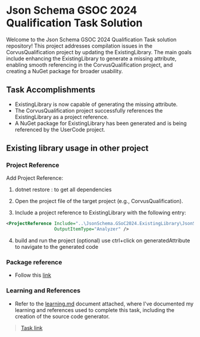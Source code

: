 # Json Schema GSOC 2024 Qualification Task Solution

Welcome to the Json Schema GSOC 2024 Qualification Task solution repository! This project addresses compilation issues in the CorvusQualification project by updating the ExistingLibrary. The main goals include enhancing the ExistingLibrary to generate a missing attribute, enabling smooth referencing in the CorvusQualification project, and creating a NuGet package for broader usability.

## Task Accomplishments

- ExistingLibrary is now capable of generating the missing attribute.
- The CorvusQualification project successfully references the ExistingLibrary as a project reference.
- A NuGet package for ExistingLibrary has been generated and is being referenced by the UserCode project.

## Existing library usage in other project

### Project Reference

Add Project Reference:

1. dotnet restore : to get all dependencies

1. Open the project file of the target project (e.g., CorvusQualification).

1. Include a project reference to ExistingLibrary with the following entry:

```xml
<ProjectReference Include="..\JsonSchema.GSoC2024.ExistingLibrary\JsonSchema.GSoC2024.ExistingLibrary.csproj"
                  OutputItemType="Analyzer" />

```

4.  build and run the project (optional) use ctrl+click on generatedAttribute to navigate to the generated code

### Package reference

- Follow this [link](JsonSchema.GSoC2024.CorvusQualification/JsonSchema.GSoC2024.ExistingLibrary/Readme.md)

### Learning and References

- Refer to the [learning.md](Learning.md) document attached, where I've documented my learning and references used to complete this task, including the creation of the source code generator.

> [Task link ](https://github.com/json-schema-org/community/issues/614)
